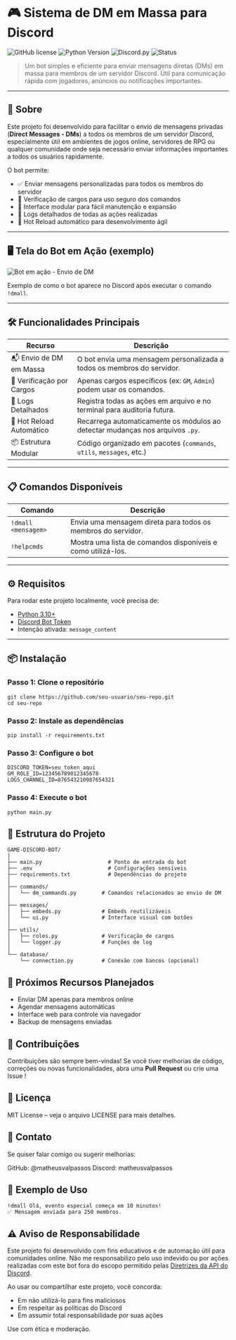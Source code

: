 # 🎮 Sistema de DM em Massa para Discord

![GitHub license](https://img.shields.io/github/license/CuspeDeAsura/discord-dm-bot) 
![Python Version](https://img.shields.io/badge/Python-3.10+-blue) 
![Discord.py](https://img.shields.io/badge/Discord.py-2.0+-dark_blue) 
![Status](https://img.shields.io/badge/Status-Stable-brightgreen) 

> Um bot simples e eficiente para enviar mensagens diretas (DMs) em massa para membros de um servidor Discord. Útil para comunicação rápida com jogadores, anúncios ou notificações importantes.

---

## 📌 Sobre

Este projeto foi desenvolvido para facilitar o envio de mensagens privadas (**Direct Messages - DMs**) a todos os membros de um servidor Discord, especialmente útil em ambientes de jogos online, servidores de RPG ou qualquer comunidade onde seja necessário enviar informações importantes a todos os usuários rapidamente.

O bot permite:
- ✅ Enviar mensagens personalizadas para todos os membros do servidor
- 🔐 Verificação de cargos para uso seguro dos comandos
- 🧩 Interface modular para fácil manutenção e expansão
- 📜 Logs detalhados de todas as ações realizadas
- 🔁 Hot Reload automático para desenvolvimento ágil

---

## 🖥️ Tela do Bot em Ação (exemplo)

![Bot em ação - Envio de DM](https://prnt.sc/3MzR_bput7xw)

Exemplo de como o bot aparece no Discord após executar o comando `!dmall`.

---

## 🛠️ Funcionalidades Principais

| Recurso | Descrição |
|--------|-----------|
| 📬 Envio de DM em Massa | O bot envia uma mensagem personalizada a todos os membros do servidor. |
| 🔐 Verificação por Cargos | Apenas cargos específicos (ex: `GM`, `Admin`) podem usar os comandos. |
| 📝 Logs Detalhados | Registra todas as ações em arquivo e no terminal para auditoria futura. |
| 🔄 Hot Reload Automático | Recarrega automaticamente os módulos ao detectar mudanças nos arquivos `.py`. |
| 📦 Estrutura Modular | Código organizado em pacotes (`commands`, `utils`, `messages`, etc.) |

---

## 📋 Comandos Disponíveis

| Comando | Descrição |
|--------|-----------|
| `!dmall <mensagem>` | Envia uma mensagem direta para todos os membros do servidor. |
| `!helpcmds` | Mostra uma lista de comandos disponíveis e como utilizá-los. |

---

## ⚙️ Requisitos

Para rodar este projeto localmente, você precisa de:

- [Python 3.10+](https://www.python.org/downloads/) 
- [Discord Bot Token](https://discord.com/developers/applications) 
- Intenção ativada: `message_content`

---

## 📦 Instalação

### Passo 1: Clone o repositório

```
git clone https://github.com/seu-usuario/seu-repo.git 
cd seu-repo
```

### Passo 2: Instale as dependências

```
pip install -r requirements.txt
```

### Passo 3: Configure o bot

```
DISCORD_TOKEN=seu_token_aqui
GM_ROLE_ID=123456789012345678
LOGS_CHANNEL_ID=876543210987654321
```

### Passo 4: Execute o bot

```
python main.py
```

## 📁 Estrutura do Projeto

```
GAME-DISCORD-BOT/
│
├── main.py                     # Ponto de entrada do bot
├── .env                        # Configurações sensíveis
├── requirements.txt            # Dependências do projeto
│
├── commands/
│   └── dm_commands.py        # Comandos relacionados ao envio de DM
│
├── messages/
│   ├── embeds.py             # Embeds reutilizáveis
│   └── ui.py                 # Interface visual com botões
│
├── utils/
│   ├── roles.py              # Verificação de cargos
│   └── logger.py             # Funções de log
│
└── database/
    └── connection.py         # Conexão com bancos (opcional)
```

## 🧪 Próximos Recursos Planejados

- Enviar DM apenas para membros online
- Agendar mensagens automáticas
- Interface web para controle via navegador
- Backup de mensagens enviadas

## 🤝 Contribuições
Contribuições são sempre bem-vindas! Se você tiver melhorias de código, correções ou novas funcionalidades, abra uma **Pull Request** ou crie uma Issue !

## 📝 Licença
MIT License – veja o arquivo LICENSE para mais detalhes.

## 💬 Contato
Se quiser falar comigo ou sugerir melhorias:

GitHub: @matheusvalpassos
Discord: matheusvalpassos

## 🎯 Exemplo de Uso

```
!dmall Olá, evento especial começa em 10 minutos!
✅ Mensagem enviada para 250 membros.
```

## ⚠️ Aviso de Responsabilidade

Este projeto foi desenvolvido com fins educativos e de automação útil para comunidades online. Não me responsabilizo pelo uso indevido ou por ações realizadas com este bot fora do escopo permitido pelas [Diretrizes da API do Discord](https://discord.com/developers/docs/policies-security). 

Ao usar ou compartilhar este projeto, você concorda:
- Em não utilizá-lo para fins maliciosos
- Em respeitar as políticas do Discord
- Em assumir total responsabilidade por suas ações

Use com ética e moderação.


